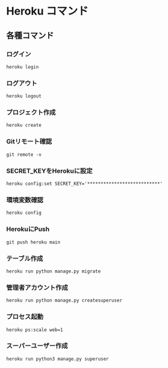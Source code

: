 Heroku コマンド
============

## 各種コマンド

### ログイン
```shell
heroku login
```

### ログアウト
```shell
heroku logout
```

### プロジェクト作成
```shell
heroku create
```

### Gitリモート確認
```shell
git remote -v
```

### SECRET_KEYをHerokuに設定
```shell
heroku config:set SECRET_KEY='***************************'
```

### 環境変数確認
```shell
heroku config
```

### HerokuにPush
```shell
git push heroku main
```

### テーブル作成
```shell
heroku run python manage.py migrate
```

### 管理者アカウント作成
```shell
heroku run python manage.py createsuperuser
```

### プロセス起動
```shell
heroku ps:scale web=1
```

### スーパーユーザー作成
```shell
heroku run python3 manage.py superuser
```
